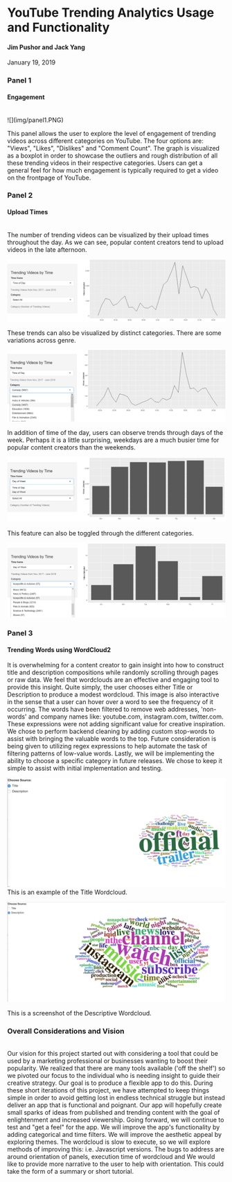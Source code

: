 # YouTube Trending Analytics Usage and Functionality
#### Jim Pushor and Jack Yang
January 19, 2019

### Panel 1
#### Engagement
<br>
![](img/panel1.PNG)

This panel allows the user to explore the level of engagement of trending videos across different categories on YouTube. The four options are: "Views", "Likes", "Dislikes" and "Comment Count". The graph is visualized as a boxplot in order to showcase the outliers and rough distribution of all these trending videos in their respective categories. Users can get a general feel for how much engagement is typically required to get a video on the frontpage of YouTube.

### Panel 2
#### Upload Times
<br>
The number of trending videos can be visualized by their upload times throughout the day. As we can see, popular content creators tend to upload videos in the late afternoon.

![](img/panel2a.png)

These trends can also be visualized by distinct categories. There are some variations across genre.

![](img/panel2b.png)

In addition of time of the day, users can observe trends through days of the week. Perhaps it is a little surprising, weekdays are a much busier time for popular content creators than the weekends.

![](img/panel2c.png)

This feature can also be toggled through the different categories.

![](img/panel2d.png)

### Panel 3
#### Trending Words using WordCloud2

It is overwhelming for a content creator to gain insight into how to construct title and description compositions while randomly scrolling through pages or raw data. We feel that wordclouds are an effective and engaging tool to provide this insight. Quite simply, the user chooses either Title or Description to produce a modest wordcloud. This image is also interactive in the sense that a user can hover over a word to see the frequency of it occurring. The words have been filtered to remove web addresses, 'non-words' and company names like: youtube.com, instagram.com, twitter.com. These expressions were not adding significant value for creative inspiration. We chose to perform backend cleaning by adding custom stop-words to assist with bringing the valuable words to the top. Future consideration is being given to utilizing regex expressions to help automate the task of filtering patterns of low-value words. Lastly, we will be implementing the ability to choose a specific category in future releases. We chose to keep it simple to assist with initial implementation and testing.

![](img/panelWCa.png)
This is an example of the Title Wordcloud.

![](img/panelWCb.png)

This is a screenshot of the Descriptive Wordcloud.
### Overall Considerations and Vision
<br>
Our vision for this project started out with considering a tool that could be used by a marketing professional or businesses wanting to boost their popularity. We realized that there are many tools available ('off the shelf') so we pivoted our focus to the individual who is needing insight to guide their creative strategy. Our goal is to produce a flexible app to do this. During these short iterations of this project, we have attempted to keep things simple in order to avoid getting lost in endless technical struggle but instead deliver an app that is functional and poignant. Our app will hopefully create small sparks of ideas from published and trending content with the goal of enlightenment and increased viewership.
Going forward, we will continue to test and "get a feel" for the app. We will improve the app's functionality by adding categorical and time filters. We will improve the aesthetic appeal by exploring themes. The wordcloud is slow to execute, so we will explore methods of improving this: i.e. Javascript versions. The bugs to address are around orientation of panels, execution time of wordcloud and
We would like to provide more narrative to the user to help with orientation. This could take the form of a summary or short tutorial.
